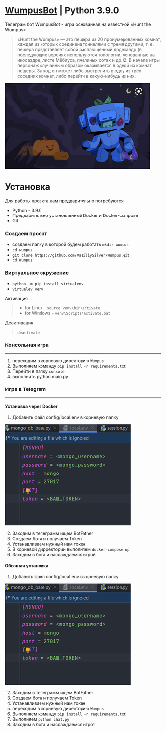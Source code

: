 # [WumpusBot](https://t.me/catch_wumpust_bot) | Python 3.9.0

Телеграм бот WumpusBot - игра основанная на известной «Hunt the Wumpus»

>«Hunt the Wumpus» — это пещера из 20 
пронумерованных комнат, каждая из которых соединена тоннелями с тремя другими, т. е. пещера представляет собой 
расплющенный додекаэдр (в последующих версиях используются топологии, основанные на икосаэдре, листе Мёбиуса, 
пчелиных сотах и др.)2. В начале игры персонаж случайным образом оказывается в одной из комнат пещеры. За ход он 
может либо выстрелить в одну из трёх соседних комнат, либо перейти в какую-нибудь из них.

![img_1.png](img/img_1.png)

# Установка
Для работы проекта нам предварительно потребуются
- Python - 3.9.0
- Предварительно установленный Docker и Docker-compose
- Git

### Создаем проект
- создаем папку в которой будем работать `mkdir wumpus`
- `cd wumpus`
- `git clone https://github.com/VasiliySilver/Wumpus.git`
- `cd Wumpus`

### Виртуальное окружение
- `python -m pip install virtualenv`
- `virtualev venv`

Активация
  
>- for Linux - `source venv\bin\activate`
>- for Windows - `venv\Scripts\activate.bat`

Деактивация

> `deactivate`

### Консольная игра

---

1. переходим в корневую директорию `Wumpus`
2. Выполняем команду `pip install -r requirements.txt`
3. Перейти в папку `console`
4. выполнить python main.py


### Игра в Telegram

---

#### Установка через Docker

1. Добавить файл config/local.env в корневую папку

![img.png](img/img.png)

2. Заходим в телеграмм ищем BotFather
3. Создаем бота и получаем Token
4. Устанавливаем нужный нам токен
5. В корневой дирректории выполняем `docker-compose up`
6. Заходим в бота и наслаждаемся игрой

#### Обычная установка

1. Добавить файл config/local.env в корневую папку

![img.png](img/img.png)

2. Заходим в телеграмм ищем BotFather
3. Создаем бота и получаем Token
4. Устанавливаем нужный нам токен
5. переходим в корневую директорию `Wumpus`
6. Выполняем команду `pip install -r requirements.txt`
7. Выполняем `python chat.py`
8. Заходим в бота и наслаждаемся игро1


